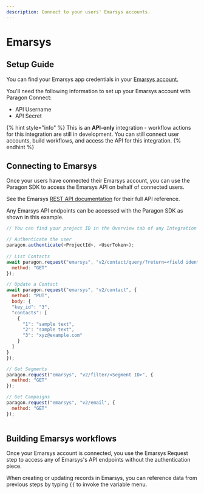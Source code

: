 ```yaml
---
description: Connect to your users' Emarsys accounts.
---
```


# Emarsys

## Setup Guide

You can find your Emarsys app credentials in your [Emarsys account.](https://dev.emarsys.com/docs/core-api-reference/64bjdnkvt328t-overview-of-endpoint-batches)

You'll need the following information to set up your Emarsys account with Paragon Connect:

* API Username
* API Secret

{% hint style="info" %}
This is an **API-only** integration - workflow actions for this integration are still in development. You can still connect user accounts, build workflows, and access the API for this integration.
{% endhint %}

## Connecting to Emarsys

Once your users have connected their Emarsys account, you can use the Paragon SDK to access the Emarsys API on behalf of connected users.

See the Emarsys [REST API documentation](https://dev.emarsys.com/docs/core-api-reference/64bjdnkvt328t-overview-of-endpoint-batches) for their full API reference.

Any Emarsys API endpoints can be accessed with the Paragon SDK as shown in this example.

```javascript
// You can find your project ID in the Overview tab of any Integration

// Authenticate the user
paragon.authenticate(<ProjectId>, <UserToken>);
            
// List Contacts
await paragon.request("emarsys", "v2/contact/query/?return=<field identifier ID>", {
  method: "GET"
});

// Update a Contact
await paragon.request("emarsys", "v2/contact", {
  method: "PUT",
  body: {
  "key_id": "3",
  "contacts": [
    {
      "1": "sample text",
      "2": "sample text",
      "3": "xyz@example.com"
    }
  ]
}
});

// Get Segments
paragon.request("emarsys", "v2/filter/<Segment ID>", {
  method: "GET"
});

// Get Campaigns
paragon.request("emarsys", "v2/email", {
  method: "GET"
});
  
```

## Building Emarsys workflows

Once your Emarsys account is connected, you use the Emarsys Request step to access any of Emarsys's API endpoints without the authentication piece.

When creating or updating records in Emarsys, you can reference data from previous steps by typing `{{` to invoke the variable menu.
